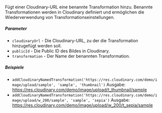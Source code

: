 Fügt einer Cloudinary-URL eine benannte Transformation hinzu. Benannte Transformationen werden in Cloudinary definiert und ermöglichen die Wiederverwendung von Transformationseinstellungen.

##### Parameter
* `cloudinaryUrl` - Die Cloudinary-URL, zu der die Transformation hinzugefügt werden soll.
* `publicId` - Die Public ID des Bildes in Cloudinary.
* `transformation` - Der Name der benannten Transformation.

##### Beispiele
* `addCloudinaryNamedTransformation('https://res.cloudinary.com/demo/image/upload/sample', 'sample', 'thumbnail')` Ausgabe: https://res.cloudinary.com/demo/image/upload/t_thumbnail/sample
* `addCloudinaryNamedTransformation('https://res.cloudinary.com/demo/image/upload/w_200/sample', 'sample', 'sepia')` Ausgabe: https://res.cloudinary.com/demo/image/upload/w_200/t_sepia/sample
